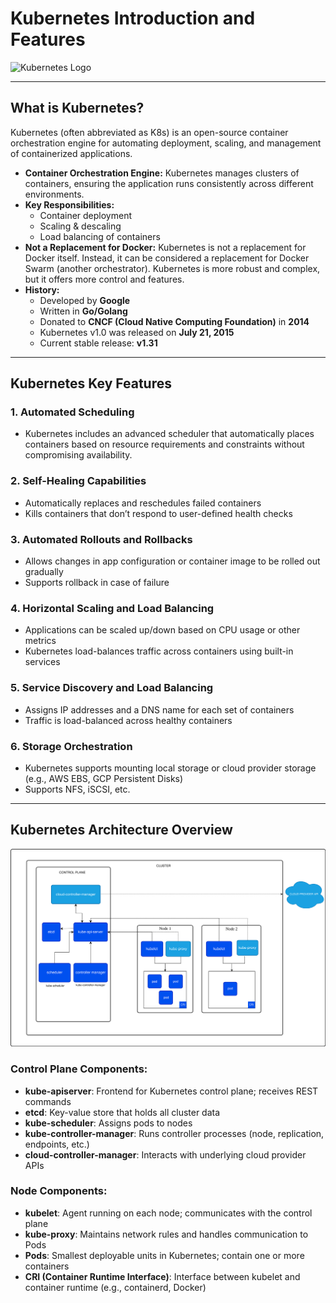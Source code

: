 # Kubernetes Introduction and Features

![Kubernetes Logo](k8s-logo.png) <!-- Replace with actual image path -->

---

## What is Kubernetes?

Kubernetes (often abbreviated as K8s) is an open-source container orchestration engine for automating deployment, scaling, and management of containerized applications.

- **Container Orchestration Engine:** Kubernetes manages clusters of containers, ensuring the application runs consistently across different environments.
- **Key Responsibilities:**
  - Container deployment
  - Scaling & descaling
  - Load balancing of containers
- **Not a Replacement for Docker:** Kubernetes is not a replacement for Docker itself. Instead, it can be considered a replacement for Docker Swarm (another orchestrator). Kubernetes is more robust and complex, but it offers more control and features.
- **History:**
  - Developed by **Google**
  - Written in **Go/Golang**
  - Donated to **CNCF (Cloud Native Computing Foundation)** in **2014**
  - Kubernetes v1.0 was released on **July 21, 2015**
  - Current stable release: **v1.31**

---

## Kubernetes Key Features

### 1. Automated Scheduling
- Kubernetes includes an advanced scheduler that automatically places containers based on resource requirements and constraints without compromising availability.

### 2. Self-Healing Capabilities
- Automatically replaces and reschedules failed containers
- Kills containers that don’t respond to user-defined health checks

### 3. Automated Rollouts and Rollbacks
- Allows changes in app configuration or container image to be rolled out gradually
- Supports rollback in case of failure

### 4. Horizontal Scaling and Load Balancing
- Applications can be scaled up/down based on CPU usage or other metrics
- Kubernetes load-balances traffic across containers using built-in services

### 5. Service Discovery and Load Balancing
- Assigns IP addresses and a DNS name for each set of containers
- Traffic is load-balanced across healthy containers

### 6. Storage Orchestration
- Kubernetes supports mounting local storage or cloud provider storage (e.g., AWS EBS, GCP Persistent Disks)
- Supports NFS, iSCSI, etc.

---

## Kubernetes Architecture Overview

![Kubernetes Architecture](images/kubernetes-cluster-architecture.jpg) <!-- Replace with actual image path -->

### Control Plane Components:
- **kube-apiserver**: Frontend for Kubernetes control plane; receives REST commands
- **etcd**: Key-value store that holds all cluster data
- **kube-scheduler**: Assigns pods to nodes
- **kube-controller-manager**: Runs controller processes (node, replication, endpoints, etc.)
- **cloud-controller-manager**: Interacts with underlying cloud provider APIs

### Node Components:
- **kubelet**: Agent running on each node; communicates with the control plane
- **kube-proxy**: Maintains network rules and handles communication to Pods
- **Pods**: Smallest deployable units in Kubernetes; contain one or more containers
- **CRI (Container Runtime Interface)**: Interface between kubelet and container runtime (e.g., containerd, Docker)


